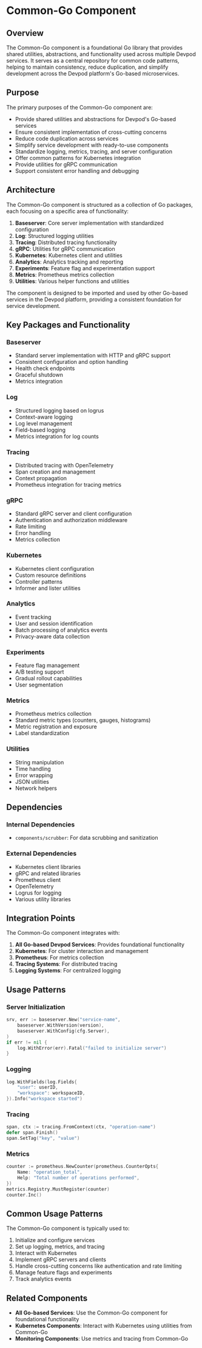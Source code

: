 # Common-Go Component

## Overview

The Common-Go component is a foundational Go library that provides shared utilities, abstractions, and functionality used across multiple Devpod services. It serves as a central repository for common code patterns, helping to maintain consistency, reduce duplication, and simplify development across the Devpod platform's Go-based microservices.

## Purpose

The primary purposes of the Common-Go component are:
- Provide shared utilities and abstractions for Devpod's Go-based services
- Ensure consistent implementation of cross-cutting concerns
- Reduce code duplication across services
- Simplify service development with ready-to-use components
- Standardize logging, metrics, tracing, and server configuration
- Offer common patterns for Kubernetes integration
- Provide utilities for gRPC communication
- Support consistent error handling and debugging

## Architecture

The Common-Go component is structured as a collection of Go packages, each focusing on a specific area of functionality:

1. **Baseserver**: Core server implementation with standardized configuration
2. **Log**: Structured logging utilities
3. **Tracing**: Distributed tracing functionality
4. **gRPC**: Utilities for gRPC communication
5. **Kubernetes**: Kubernetes client and utilities
6. **Analytics**: Analytics tracking and reporting
7. **Experiments**: Feature flag and experimentation support
8. **Metrics**: Prometheus metrics collection
9. **Utilities**: Various helper functions and utilities

The component is designed to be imported and used by other Go-based services in the Devpod platform, providing a consistent foundation for service development.

## Key Packages and Functionality

### Baseserver
- Standard server implementation with HTTP and gRPC support
- Consistent configuration and option handling
- Health check endpoints
- Graceful shutdown
- Metrics integration

### Log
- Structured logging based on logrus
- Context-aware logging
- Log level management
- Field-based logging
- Metrics integration for log counts

### Tracing
- Distributed tracing with OpenTelemetry
- Span creation and management
- Context propagation
- Prometheus integration for tracing metrics

### gRPC
- Standard gRPC server and client configuration
- Authentication and authorization middleware
- Rate limiting
- Error handling
- Metrics collection

### Kubernetes
- Kubernetes client configuration
- Custom resource definitions
- Controller patterns
- Informer and lister utilities

### Analytics
- Event tracking
- User and session identification
- Batch processing of analytics events
- Privacy-aware data collection

### Experiments
- Feature flag management
- A/B testing support
- Gradual rollout capabilities
- User segmentation

### Metrics
- Prometheus metrics collection
- Standard metric types (counters, gauges, histograms)
- Metric registration and exposure
- Label standardization

### Utilities
- String manipulation
- Time handling
- Error wrapping
- JSON utilities
- Network helpers

## Dependencies

### Internal Dependencies
- `components/scrubber`: For data scrubbing and sanitization

### External Dependencies
- Kubernetes client libraries
- gRPC and related libraries
- Prometheus client
- OpenTelemetry
- Logrus for logging
- Various utility libraries

## Integration Points

The Common-Go component integrates with:
1. **All Go-based Devpod Services**: Provides foundational functionality
2. **Kubernetes**: For cluster interaction and management
3. **Prometheus**: For metrics collection
4. **Tracing Systems**: For distributed tracing
5. **Logging Systems**: For centralized logging

## Usage Patterns

### Server Initialization
```go
srv, err := baseserver.New("service-name",
    baseserver.WithVersion(version),
    baseserver.WithConfig(cfg.Server),
)
if err != nil {
    log.WithError(err).Fatal("failed to initialize server")
}
```

### Logging
```go
log.WithFields(log.Fields{
    "user": userID,
    "workspace": workspaceID,
}).Info("workspace started")
```

### Tracing
```go
span, ctx := tracing.FromContext(ctx, "operation-name")
defer span.Finish()
span.SetTag("key", "value")
```

### Metrics
```go
counter := prometheus.NewCounter(prometheus.CounterOpts{
    Name: "operation_total",
    Help: "Total number of operations performed",
})
metrics.Registry.MustRegister(counter)
counter.Inc()
```

## Common Usage Patterns

The Common-Go component is typically used to:
1. Initialize and configure services
2. Set up logging, metrics, and tracing
3. Interact with Kubernetes
4. Implement gRPC servers and clients
5. Handle cross-cutting concerns like authentication and rate limiting
6. Manage feature flags and experiments
7. Track analytics events

## Related Components

- **All Go-based Services**: Use the Common-Go component for foundational functionality
- **Kubernetes Components**: Interact with Kubernetes using utilities from Common-Go
- **Monitoring Components**: Use metrics and tracing from Common-Go
